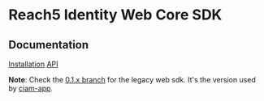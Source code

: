 # Reach5 Identity Web Core SDK


## Documentation

[Installation](https://developer.reach5.co/guides/installation/web/)
[API](https://developer.reach5.co/api/identity-web/)


**Note**: Check the [0.1.x branch](https://github.com/ReachFive/identity-web-core-sdk/tree/0.1.x) for the legacy web sdk. It's the version used by [ciam-app](https://github.com/ReachFive/ciam-app).
